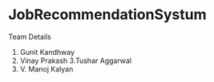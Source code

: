 # JobRecommendationSystum

Team Details
1. Gunit Kandhway
2. Vinay Prakash
3.Tushar Aggarwal
4. V. Manoj Kalyan
